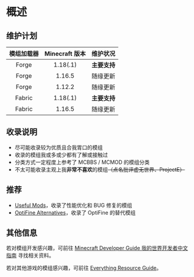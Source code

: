 # 概述

## 维护计划

| 模组加载器 | Minecraft 版本 |   维护状况   |
| :--------: | :------------: | :----------: |
|   Forge    |    1.18(.1)    | **主要支持** |
|   Forge    |     1.16.5     |   随缘更新   |
|   Forge    |     1.12.2     |   随缘更新   |
|   Fabric   |    1.18(.1)    | **主要支持** |
|   Fabric   |     1.16.5     |   随缘更新   |

## 收录说明

- 尽可能收录较为优质且合我胃口的模组
- 收录的模组我或多或少都有了解或接触过
- 分类方式一定程度上参考了 MCBBS / MCMOD 的模组分类
- 不太可能收录主观上我**非常不喜欢**的模组~~（点名批评虚无世界、ProjectE）~~

## 推荐

- [Useful Mods](https://github.com/NordicGamerFE/usefulmods)，收录了性能优化和 BUG 修复的模组
- [OptiFine Alternatives](https://lambdaurora.dev/optifine_alternatives/)，收录了 OptiFine 的替代模组

## 其他信息

若对模组开发感兴趣，可前往 [Minecraft Developer Guide 我的世界开发者中文指南](https://github.com/Mouse0w0/MinecraftDeveloperGuide) 寻找相关资料。

若对其他游戏的模组感兴趣，可前往 [Everything Resource Guide](https://lyaiya.github.io/Everything-Resource-Guide)。

